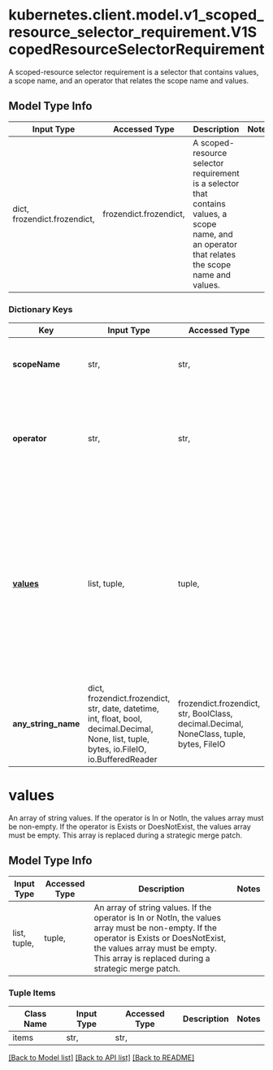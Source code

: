 # kubernetes.client.model.v1_scoped_resource_selector_requirement.V1ScopedResourceSelectorRequirement

A scoped-resource selector requirement is a selector that contains values, a scope name, and an operator that relates the scope name and values.

## Model Type Info
Input Type | Accessed Type | Description | Notes
------------ | ------------- | ------------- | -------------
dict, frozendict.frozendict,  | frozendict.frozendict,  | A scoped-resource selector requirement is a selector that contains values, a scope name, and an operator that relates the scope name and values. | 

### Dictionary Keys
Key | Input Type | Accessed Type | Description | Notes
------------ | ------------- | ------------- | ------------- | -------------
**scopeName** | str,  | str,  | The name of the scope that the selector applies to.   | 
**operator** | str,  | str,  | Represents a scope&#x27;s relationship to a set of values. Valid operators are In, NotIn, Exists, DoesNotExist.   | 
**[values](#values)** | list, tuple,  | tuple,  | An array of string values. If the operator is In or NotIn, the values array must be non-empty. If the operator is Exists or DoesNotExist, the values array must be empty. This array is replaced during a strategic merge patch. | [optional] 
**any_string_name** | dict, frozendict.frozendict, str, date, datetime, int, float, bool, decimal.Decimal, None, list, tuple, bytes, io.FileIO, io.BufferedReader | frozendict.frozendict, str, BoolClass, decimal.Decimal, NoneClass, tuple, bytes, FileIO | any string name can be used but the value must be the correct type | [optional]

# values

An array of string values. If the operator is In or NotIn, the values array must be non-empty. If the operator is Exists or DoesNotExist, the values array must be empty. This array is replaced during a strategic merge patch.

## Model Type Info
Input Type | Accessed Type | Description | Notes
------------ | ------------- | ------------- | -------------
list, tuple,  | tuple,  | An array of string values. If the operator is In or NotIn, the values array must be non-empty. If the operator is Exists or DoesNotExist, the values array must be empty. This array is replaced during a strategic merge patch. | 

### Tuple Items
Class Name | Input Type | Accessed Type | Description | Notes
------------- | ------------- | ------------- | ------------- | -------------
items | str,  | str,  |  | 

[[Back to Model list]](../../README.md#documentation-for-models) [[Back to API list]](../../README.md#documentation-for-api-endpoints) [[Back to README]](../../README.md)


